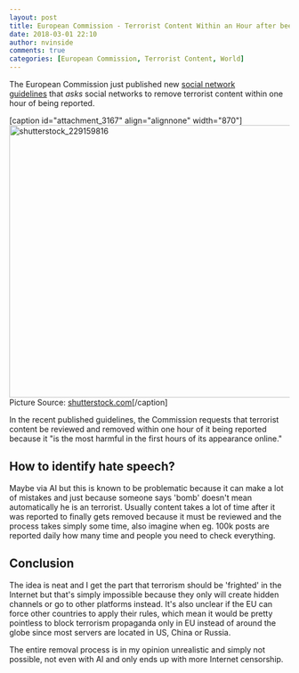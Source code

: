 ```yaml
---
layout: post
title: European Commission - Terrorist Content Within an Hour after been reported needs to be removed
date: 2018-03-01 22:10
author: nvinside
comments: true
categories: [European Commission, Terrorist Content, World]
---
```

The European Commission just published new <a href="https://www.engadget.com/2018/03/01/europe-social-networks-remove-terrorist-content-one-hour/" target="_blank" rel="noopener">social network guidelines</a> that <em>asks</em> social networks to remove terrorist content within one hour of being reported.

[caption id="attachment_3167" align="alignnone" width="870"]<img class="alignnone size-full wp-image-3167" src="https://chefkochblog.files.wordpress.com/2018/03/shutterstock_229159816.jpg" alt="shutterstock_229159816" width="870" height="489" /> Picture Source: <a href="http://www.coe.int/documents/16695/10936098/shutterstock_229159816.jpg/1fc8f804-d578-42d7-b67e-afb2d3962a36" target="_blank" rel="noopener">shutterstock.com</a>[/caption]

<!--more-->

In the recent published guidelines, the Commission requests that terrorist content be reviewed and removed within one hour of it being reported because it "is the most harmful in the first hours of its appearance online."

<h2>How to identify hate speech?</h2>

Maybe via AI but this is known to be problematic because it can make a lot of mistakes and just because someone says 'bomb' doesn't mean automatically he is an terrorist. Usually content takes a lot of time after it was reported to finally gets removed because it must be reviewed and the process takes simply some time, also imagine when eg. 100k posts are reported daily how many time and people you need to check everything.

<h2>Conclusion</h2>

The idea is neat and I get the part that terrorism should be 'frighted' in the Internet but that's simply impossible because they only will create hidden channels or go to other platforms instead. It's also unclear if the EU can force other countries to apply their rules, which mean it would be pretty pointless to block terrorism propaganda only in EU instead of around the globe since most servers are located in US, China or Russia.

The entire removal process is in my opinion unrealistic and simply not possible, not even with AI and only ends up with more Internet censorship.
